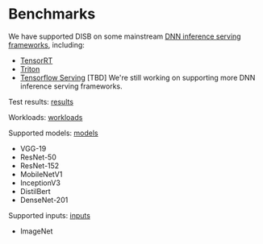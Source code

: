 # Benchmarks

We have supported DISB on some mainstream [DNN inference serving frameworks](frameworks), including:

- [TensorRT](frameworks/tensorrt/README.md)
- [Triton](frameworks/triton/README.md)
- [Tensorflow Serving](frameworks/tfserving/README.md)
[TBD] We're still working on supporting more DNN inference serving frameworks.



Test results: [results](results/results.md)

Workloads: [workloads](workloads)

Supported models: [models](models)

- VGG-19
- ResNet-50
- ResNet-152
- MobileNetV1
- InceptionV3
- DistilBert
- DenseNet-201

Supported inputs: [inputs](inputs)

- ImageNet
